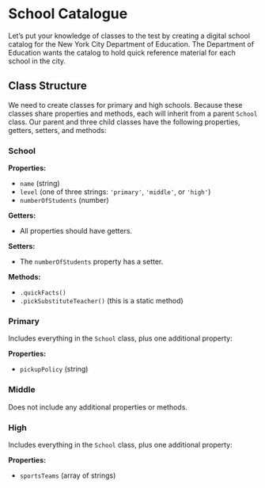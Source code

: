 # School Catalogue

Let’s put your knowledge of classes to the test by creating a digital school catalog for the New York City Department of Education. The Department of Education wants the catalog to hold quick reference material for each school in the city.

## Class Structure

We need to create classes for primary and high schools. Because these classes share properties and methods, each will inherit from a parent `School` class. Our parent and three child classes have the following properties, getters, setters, and methods:

### School

**Properties:**
- `name` (string)
- `level` (one of three strings: `'primary'`, `'middle'`, or `'high'`)
- `numberOfStudents` (number)

**Getters:**
- All properties should have getters.

**Setters:**
- The `numberOfStudents` property has a setter.

**Methods:**
- `.quickFacts()`
- `.pickSubstituteTeacher()` (this is a static method)

### Primary

Includes everything in the `School` class, plus one additional property:

**Properties:**
- `pickupPolicy` (string)

### Middle

Does not include any additional properties or methods.

### High

Includes everything in the `School` class, plus one additional property:

**Properties:**
- `sportsTeams` (array of strings)
